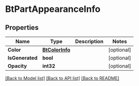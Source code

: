 # BtPartAppearanceInfo

## Properties

Name | Type | Description | Notes
------------ | ------------- | ------------- | -------------
**Color** | [**BtColorInfo**](BTColorInfo.md) |  | [optional] 
**IsGenerated** | **bool** |  | [optional] 
**Opacity** | **int32** |  | [optional] 

[[Back to Model list]](../README.md#documentation-for-models) [[Back to API list]](../README.md#documentation-for-api-endpoints) [[Back to README]](../README.md)


